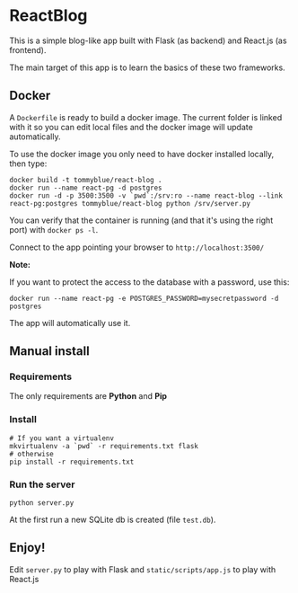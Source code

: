 # ReactBlog

This is a simple blog-like app built with Flask (as backend) and React.js (as frontend).

The main target of this app is to learn the basics of these two frameworks.

## Docker

A `Dockerfile` is ready to build a docker image. The current folder is linked
with it so you can edit local files and the docker image will update automatically.

To use the docker image you only need to have docker installed locally, then type:

```
docker build -t tommyblue/react-blog .
docker run --name react-pg -d postgres
docker run -d -p 3500:3500 -v `pwd`:/srv:ro --name react-blog --link react-pg:postgres tommyblue/react-blog python /srv/server.py
```

You can verify that the container is running (and that it's using the right port) with `docker ps -l`.

Connect to the app pointing your browser to `http://localhost:3500/`

**Note:**

If you want to protect the access to the database with a password, use this:

```
docker run --name react-pg -e POSTGRES_PASSWORD=mysecretpassword -d postgres
```
The app will automatically use it.

## Manual install

### Requirements

The only requirements are **Python** and **Pip**

### Install


```
# If you want a virtualenv
mkvirtualenv -a `pwd` -r requirements.txt flask
# otherwise
pip install -r requirements.txt
```

### Run the server

```
python server.py
```

At the first run a new SQLite db is created (file `test.db`).

## Enjoy!

Edit `server.py` to play with Flask and `static/scripts/app.js` to play with React.js
